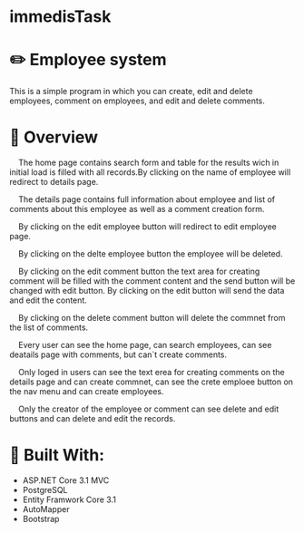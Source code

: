 # immedisTask
# :pencil2: Employee system
This is a simple program in which you can create, edit and delete employees, comment on employees, and edit and delete comments.

# :memo: Overview
&nbsp;&nbsp;&nbsp;&nbsp;The home page contains search form and table for the results wich in initial load is filled with all records.By clicking on the name of employee will redirect to details page.

&nbsp;&nbsp;&nbsp;&nbsp;The details page contains full information about employee and list of comments about this employee as well as a comment creation form.

&nbsp;&nbsp;&nbsp;&nbsp;By clicking on the edit employee button will redirect to edit employee page.

&nbsp;&nbsp;&nbsp;&nbsp;By clicking on the delte employee button the employee will be deleted.

&nbsp;&nbsp;&nbsp;&nbsp;By clicking on the edit comment button the text area for creating comment will be filled with the comment content and the send button will be changed with edit button. By clicking on the edit button will send the data and edit the content.

&nbsp;&nbsp;&nbsp;&nbsp;By clicking on the delete comment button will delete the commnet from the list of comments.

&nbsp;&nbsp;&nbsp;&nbsp;Every user can see the home page, can search employees, can see deatails page with comments, but can`t create comments.
  
&nbsp;&nbsp;&nbsp;&nbsp;Only loged in users can see the text erea for creating comments on the details page and can create commnet, can see the crete emploee button on the nav menu and can create employees.

&nbsp;&nbsp;&nbsp;&nbsp;Only the creator of the employee or comment can see delete and edit buttons and can delete and edit the records.

# :hammer: Built With:
* ASP.NET Core 3.1 MVC
* PostgreSQL
* Entity Framwork Core 3.1
* AutoMapper
* Bootstrap
